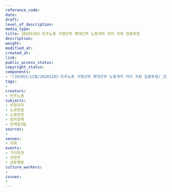 ```yaml
---
reference_code: 
date: 
draft: 
level_of_description: 
media_type: 
title: 20201203-민주노총 가맹산하 확대간부 노동개악 저지 국회 집중투쟁
description: 
weight: 
modified_at: 
created_at: 
link: 
public_access_status: 
copyright_status: 
components:
- "/2020년/12월/20201203-민주노총 가맹산하 확대간부 노동개악 저지 국회 집중투쟁/_1DX2494.jpg"
tags:
- 
creators:
- 민주노총
subjects:
- 비정규직
- 노조탄압
- 노동안전
- 정치정책
- 전태일3법
sources:
- 
venues:
- 국회
events:
- 기자회견
- 선전전
- 공동행동
culture_workers:
- 
issues:
- 
---
```

